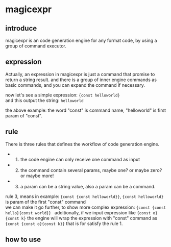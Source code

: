 # magicexpr

## introduce
magicexpr is an code generation engine for any format code, by using a group of command executor.

## expression 

Actually, an expression in magicexpr is just a command that promise to return a string result. and there is a group of inner engine commands as basic commands, and you can expand the command if necessary.  

now let's see a simple expression: 
```{const helloworld}```    
and this output the string: 
```helloworld```  

the above example: the word "const" is command name, "helloworld" is first param of "const".

## rule
There is three rules that defines the workflow of code generation engine.  
- 1. the code engine can only receive one command as input
- 2. the command contain several params, maybe one? or maybe zero? or maybe more!
- 3. a param can be a string value, also a param can be a command.

rule 3, means in example: 
```{const {const helloworld}}```, ```{const helloworld}``` is param of the first "const" command  
we can make it go further, to show more complex expression: 
```{const {const hello}{const world}} ```
additionally, if we input expression like 
```{const o}{const k}```
the engine will wrap the expression with "const" command as 
```{const {const o}{const k}}```
that is for satisfy the rule 1.  


## how to use
